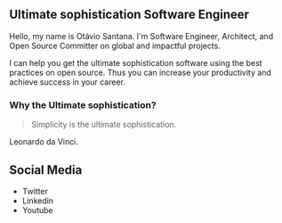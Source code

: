 ## Ultimate sophistication Software Engineer

Hello, my name is Otávio Santana. I'm Software Engineer, Architect, and Open Source Committer on global and impactful projects.

I can help you get the ultimate sophistication software using the best practices on open source. Thus you can increase your productivity and achieve success in your career.

### Why the Ultimate sophistication?


> Simplicity is the ultimate sophistication.

Leonardo da Vinci.

## Social Media

* Twitter
* Linkedin
* Youtube
